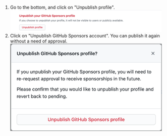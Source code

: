 1. Go to the bottom, and click on "Unpublish profile". !["Unpublish profile" button](/assets/images/help/sponsors/unpublish-profile-button.png)
2. Click on "Unpublish GitHub Sponsors account". You can publish it again without a need of approval. !["Unpublish GitHub Sponsors profile" button](/assets/images/help/sponsors/unpublish-profile-dialog.png)

